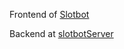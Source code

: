 Frontend of [Slotbot](https://docs.webalf.de/slotbot)

Backend at [slotbotServer](https://github.com/Alf-Melmac/slotbotServer)
